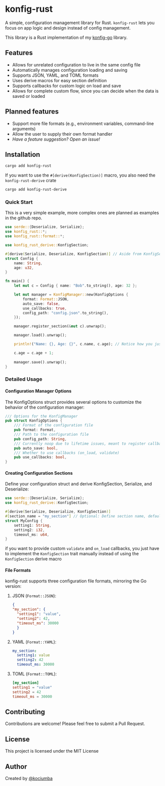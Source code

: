 # konfig-rust

A simple, configuration management library for Rust. `konfig-rust` lets you focus on app logic and design instead of config management.

This library is a Rust implementation of my [konfig-go](https://github.com/kociumba/konfig-go) library.

## Features

- Allows for unrelated configuration to live in the same config file
- Automatically manages configuration loading and saving
- Supports JSON, YAML, and TOML formats
- Uses derive macros for easy section definition
- Supports callbacks for custom logic on load and save
- Allows for complete custom flow, since you can decide when the data is saved or loaded

## Planned features

- Support more file formats (e.g., environment variables, command-line arguments)
- Allow the user to supply their own format handler
- *Have a feature suggestion? Open an issue!*

## Installation

```bash
cargo add konfig-rust
```

If you want to use the `#[derive(KonfigSection)]` macro, you also need the `konfig-rust-derive` crate

```bash
cargo add konfig-rust-derive
```

### Quick Start

This is a very simple example, more complex ones are planned as examples in the github repo.

```rust
use serde::{Deserialize, Serialize};
use konfig_rust::*;
use konfig_rust::format::*;

use konfig_rust_derive::KonfigSection;

#[derive(Serialize, Deserialize, KonfigSection)] // Aside from KonfigSection, you also have to use the Serialize and Deserialize macros
struct Config {
    name: String,
    age: u32,
}

fn main() {
    let mut c = Config { name: "Bob".to_string(), age: 32 };

    let mut manager = KonfigManager::new(KonfigOptions {
        format: Format::JSON,
        auto_save: false,
        use_callbacks: true,
        config_path: "config.json".to_string(),
    });

    manager.register_section(&mut c).unwrap();

    manager.load().unwrap();

    println!("Name: {}, Age: {}", c.name, c.age); // Notice how you just access the struct like normal in memory state storage

    c.age = c.age + 1;
    
    manager.save().unwrap();
}
```

### Detailed Usage

#### Configuration Manager Options

The KonfigOptions struct provides several options to customize the behavior of the configuration manager:

```rust
/// Options for the KonfigManager
pub struct KonfigOptions {
    /// Format of the configuration file
    pub format: Format,
    /// Path to the configuration file
    pub config_path: String,
    /// Currently noop due to lifetime issues, meant to register callbacks for panic, SIGINT and SIGTERM to save the data
    pub auto_save: bool,
    /// Whether to use callbacks (on_load, validate)
    pub use_callbacks: bool,
}
```

#### Creating Configuration Sections

Define your configuration struct and derive KonfigSection, Serialize, and Deserialize:

```rust
use serde::{Deserialize, Serialize};
use konfig_rust_derive::KonfigSection;

#[derive(Serialize, Deserialize, KonfigSection)]
#[section_name = "my_section"] // Optional: Define section name, defaults to struct name in snake_case
struct MyConfig {
    setting1: String,
    setting2: i32,
    timeout_ms: u64,
}
```
if you want to provide custom `validate` and `on_load` callbacks, you just have to implement
the `KonfigSection` trait manually instead of using the `KonfigSection` derive macro

#### File Formats

konfig-rust supports three configuration file formats, mirroring the Go version:

1. JSON (`Format::JSON`):
    ```json
    {
    "my_section": {
      "setting1": "value",
      "setting2": 42,
      "timeout_ms": 30000
      }
    }
    ```
2. YAML (`Format::YAML`):
    ```yaml
    my_section:
      setting1: value
      setting2: 42
      timeout_ms: 30000
    ```
3. TOML (`Format::TOML`):
    ```toml
    [my_section]
    setting1 = "value"
    setting2 = 42
    timeout_ms = 30000
    ```

## Contributing

Contributions are welcome! Please feel free to submit a Pull Request.

## License

This project is licensed under the MIT License

## Author

Created by [@kociumba](https://github.com/kociumba)